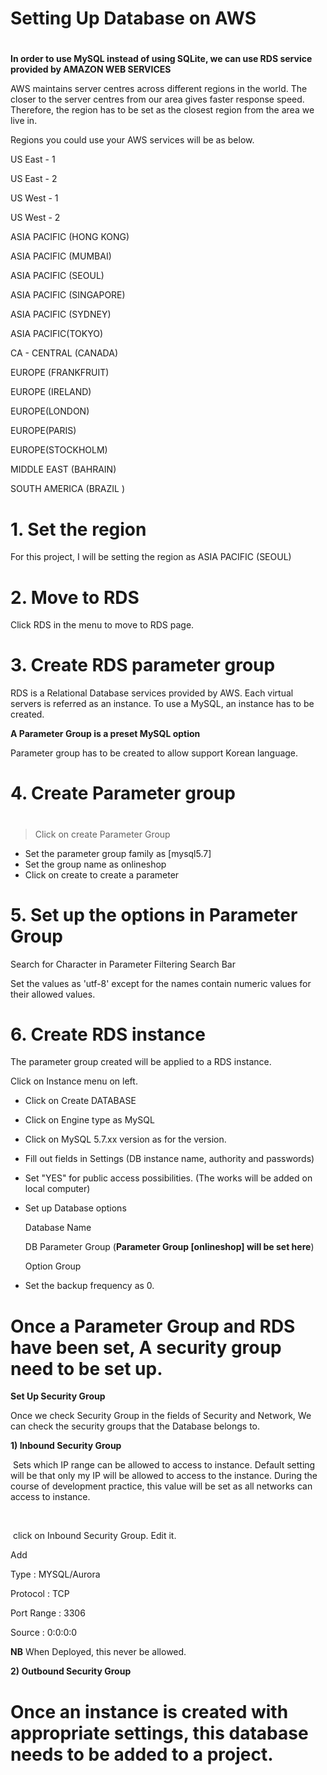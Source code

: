 # Setting Up Database on AWS 



# 

**In order to use MySQL instead of using SQLite, we can use RDS service provided by AMAZON WEB SERVICES**



AWS maintains server centres across different regions in the world. The closer to the server centres from our area gives faster response speed. Therefore, the region has to be set as the closest region from the area we live in. 



Regions you could use your AWS services will be as below. 



US East - 1

US East - 2

US West - 1 

US West - 2 



ASIA PACIFIC (HONG KONG) 

ASIA PACIFIC (MUMBAI)

ASIA PACIFIC (SEOUL)

ASIA PACIFIC (SINGAPORE)

ASIA PACIFIC (SYDNEY)

ASIA PACIFIC(TOKYO) 



CA - CENTRAL (CANADA)



EUROPE (FRANKFRUIT)

EUROPE (IRELAND)

EUROPE(LONDON)

EUROPE(PARIS)

EUROPE(STOCKHOLM)



MIDDLE EAST (BAHRAIN)



SOUTH AMERICA (BRAZIL )





# 1. Set the region 



For this project, I will be setting the region as ASIA PACIFIC (SEOUL)





# 2. Move to RDS 



Click RDS in the menu to move to RDS page. 





# 3. Create RDS parameter group 



RDS is a Relational Database services provided by AWS. Each virtual servers is referred as an instance. To use a MySQL, an instance has to be created. 



**A Parameter Group is a preset MySQL option** 



Parameter group has to be created to allow support Korean language. 



# 4. Create Parameter group 

#  

> Click on create Parameter Group 



- Set the parameter group family as [mysql5.7]
- Set the group name as onlineshop 
- Click on create to create a parameter 



# 5. Set up the options in Parameter Group



Search for Character in Parameter Filtering Search Bar 



Set the values as 'utf-8' except for the names contain numeric values for their allowed values. 





# 6. Create RDS instance 



The parameter group created will be applied to a RDS instance. 



Click on Instance menu on left. 



- Click on Create DATABASE

- Click on Engine type as MySQL 

- Click on MySQL 5.7.xx version as for the version. 

- Fill out fields in Settings (DB instance name, authority and passwords) 

- Set "YES" for public access possibilities. (The works will be added on local computer)

- Set up Database options 

  Database Name 

  DB Parameter Group (**Parameter Group [onlineshop] will be set here**) 

  Option Group 

- Set the backup frequency as 0. 





# Once a Parameter Group and RDS have been set, A security group need to be set up. 





**Set Up Security Group**



Once we check Security Group in the fields of Security and Network, We can check the security groups that the Database belongs to. 



**1) Inbound Security Group** 

​	Sets which IP range can be allowed to access to instance. Default setting will be that only my IP will 	be allowed to access to the instance. During the course of development practice, this value will be 	        set as all networks can access to instance. 

​	

​	click on Inbound Security Group. Edit it. 



Add 

Type : MYSQL/Aurora 

Protocol : TCP 

Port Range : 3306 

Source : 0:0:0:0 



**NB** When Deployed, this never be allowed. 





**2) Outbound Security Group** 





# Once an instance is created with appropriate settings, this database needs to be added to a project. 





